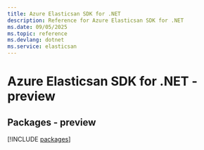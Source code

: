 ```yaml
---
title: Azure Elasticsan SDK for .NET
description: Reference for Azure Elasticsan SDK for .NET
ms.date: 09/05/2025
ms.topic: reference
ms.devlang: dotnet
ms.service: elasticsan
---
```

# Azure Elasticsan SDK for .NET - preview
## Packages - preview
[!INCLUDE [packages](elasticsan-index.md)]